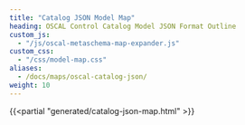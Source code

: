 ```yaml
---
title: "Catalog JSON Model Map"
heading: OSCAL Control Catalog Model JSON Format Outline
custom_js:
  - "/js/oscal-metaschema-map-expander.js"
custom_css:
  - "/css/model-map.css"
aliases:
  - /docs/maps/oscal-catalog-json/
weight: 10
---
```


{{<partial "generated/catalog-json-map.html" >}}
